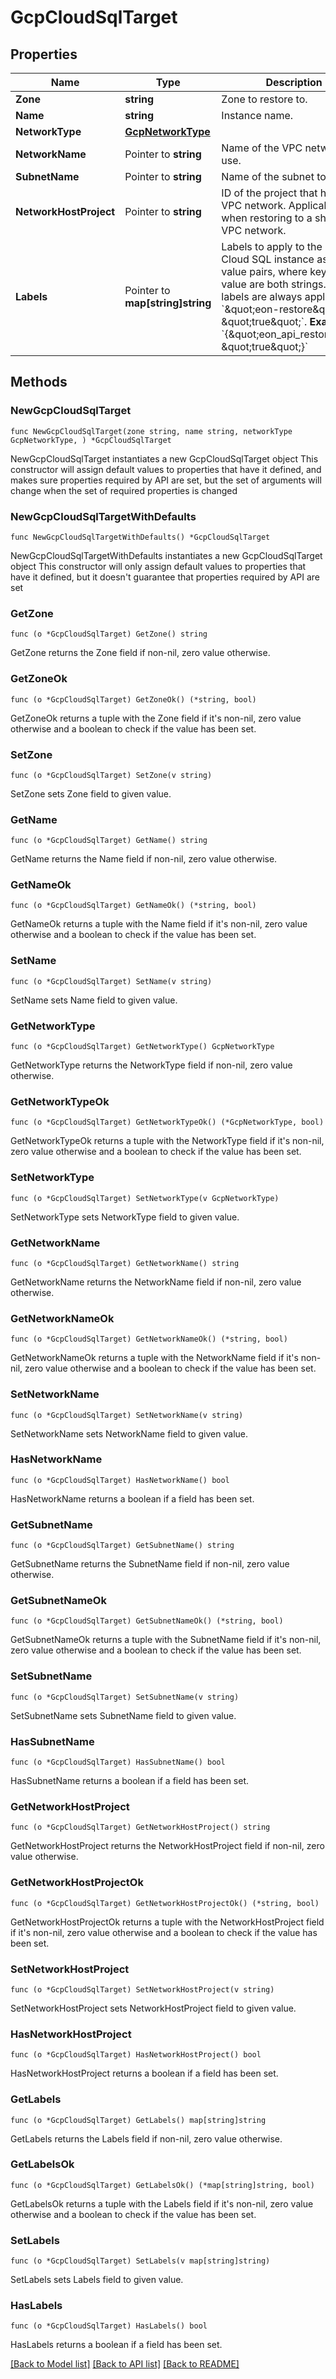 # GcpCloudSqlTarget

## Properties

Name | Type | Description | Notes
------------ | ------------- | ------------- | -------------
**Zone** | **string** | Zone to restore to. | 
**Name** | **string** | Instance name. | 
**NetworkType** | [**GcpNetworkType**](GcpNetworkType.md) |  | 
**NetworkName** | Pointer to **string** | Name of the VPC network to use. | [optional] 
**SubnetName** | Pointer to **string** | Name of the subnet to use. | [optional] 
**NetworkHostProject** | Pointer to **string** | ID of the project that hosts the VPC network. Applicable only when restoring to a shared VPC network.  | [optional] 
**Labels** | Pointer to **map[string]string** | Labels to apply to the restored Cloud SQL instance as key-value pairs, where key and value are both strings. These labels are always applied: &#x60;\&quot;eon-restore\&quot;: \&quot;true\&quot;&#x60;.  **Example:** &#x60;{\&quot;eon_api_restore\&quot;: \&quot;true\&quot;}&#x60;  | [optional] 

## Methods

### NewGcpCloudSqlTarget

`func NewGcpCloudSqlTarget(zone string, name string, networkType GcpNetworkType, ) *GcpCloudSqlTarget`

NewGcpCloudSqlTarget instantiates a new GcpCloudSqlTarget object
This constructor will assign default values to properties that have it defined,
and makes sure properties required by API are set, but the set of arguments
will change when the set of required properties is changed

### NewGcpCloudSqlTargetWithDefaults

`func NewGcpCloudSqlTargetWithDefaults() *GcpCloudSqlTarget`

NewGcpCloudSqlTargetWithDefaults instantiates a new GcpCloudSqlTarget object
This constructor will only assign default values to properties that have it defined,
but it doesn't guarantee that properties required by API are set

### GetZone

`func (o *GcpCloudSqlTarget) GetZone() string`

GetZone returns the Zone field if non-nil, zero value otherwise.

### GetZoneOk

`func (o *GcpCloudSqlTarget) GetZoneOk() (*string, bool)`

GetZoneOk returns a tuple with the Zone field if it's non-nil, zero value otherwise
and a boolean to check if the value has been set.

### SetZone

`func (o *GcpCloudSqlTarget) SetZone(v string)`

SetZone sets Zone field to given value.


### GetName

`func (o *GcpCloudSqlTarget) GetName() string`

GetName returns the Name field if non-nil, zero value otherwise.

### GetNameOk

`func (o *GcpCloudSqlTarget) GetNameOk() (*string, bool)`

GetNameOk returns a tuple with the Name field if it's non-nil, zero value otherwise
and a boolean to check if the value has been set.

### SetName

`func (o *GcpCloudSqlTarget) SetName(v string)`

SetName sets Name field to given value.


### GetNetworkType

`func (o *GcpCloudSqlTarget) GetNetworkType() GcpNetworkType`

GetNetworkType returns the NetworkType field if non-nil, zero value otherwise.

### GetNetworkTypeOk

`func (o *GcpCloudSqlTarget) GetNetworkTypeOk() (*GcpNetworkType, bool)`

GetNetworkTypeOk returns a tuple with the NetworkType field if it's non-nil, zero value otherwise
and a boolean to check if the value has been set.

### SetNetworkType

`func (o *GcpCloudSqlTarget) SetNetworkType(v GcpNetworkType)`

SetNetworkType sets NetworkType field to given value.


### GetNetworkName

`func (o *GcpCloudSqlTarget) GetNetworkName() string`

GetNetworkName returns the NetworkName field if non-nil, zero value otherwise.

### GetNetworkNameOk

`func (o *GcpCloudSqlTarget) GetNetworkNameOk() (*string, bool)`

GetNetworkNameOk returns a tuple with the NetworkName field if it's non-nil, zero value otherwise
and a boolean to check if the value has been set.

### SetNetworkName

`func (o *GcpCloudSqlTarget) SetNetworkName(v string)`

SetNetworkName sets NetworkName field to given value.

### HasNetworkName

`func (o *GcpCloudSqlTarget) HasNetworkName() bool`

HasNetworkName returns a boolean if a field has been set.

### GetSubnetName

`func (o *GcpCloudSqlTarget) GetSubnetName() string`

GetSubnetName returns the SubnetName field if non-nil, zero value otherwise.

### GetSubnetNameOk

`func (o *GcpCloudSqlTarget) GetSubnetNameOk() (*string, bool)`

GetSubnetNameOk returns a tuple with the SubnetName field if it's non-nil, zero value otherwise
and a boolean to check if the value has been set.

### SetSubnetName

`func (o *GcpCloudSqlTarget) SetSubnetName(v string)`

SetSubnetName sets SubnetName field to given value.

### HasSubnetName

`func (o *GcpCloudSqlTarget) HasSubnetName() bool`

HasSubnetName returns a boolean if a field has been set.

### GetNetworkHostProject

`func (o *GcpCloudSqlTarget) GetNetworkHostProject() string`

GetNetworkHostProject returns the NetworkHostProject field if non-nil, zero value otherwise.

### GetNetworkHostProjectOk

`func (o *GcpCloudSqlTarget) GetNetworkHostProjectOk() (*string, bool)`

GetNetworkHostProjectOk returns a tuple with the NetworkHostProject field if it's non-nil, zero value otherwise
and a boolean to check if the value has been set.

### SetNetworkHostProject

`func (o *GcpCloudSqlTarget) SetNetworkHostProject(v string)`

SetNetworkHostProject sets NetworkHostProject field to given value.

### HasNetworkHostProject

`func (o *GcpCloudSqlTarget) HasNetworkHostProject() bool`

HasNetworkHostProject returns a boolean if a field has been set.

### GetLabels

`func (o *GcpCloudSqlTarget) GetLabels() map[string]string`

GetLabels returns the Labels field if non-nil, zero value otherwise.

### GetLabelsOk

`func (o *GcpCloudSqlTarget) GetLabelsOk() (*map[string]string, bool)`

GetLabelsOk returns a tuple with the Labels field if it's non-nil, zero value otherwise
and a boolean to check if the value has been set.

### SetLabels

`func (o *GcpCloudSqlTarget) SetLabels(v map[string]string)`

SetLabels sets Labels field to given value.

### HasLabels

`func (o *GcpCloudSqlTarget) HasLabels() bool`

HasLabels returns a boolean if a field has been set.


[[Back to Model list]](../README.md#documentation-for-models) [[Back to API list]](../README.md#documentation-for-api-endpoints) [[Back to README]](../README.md)



